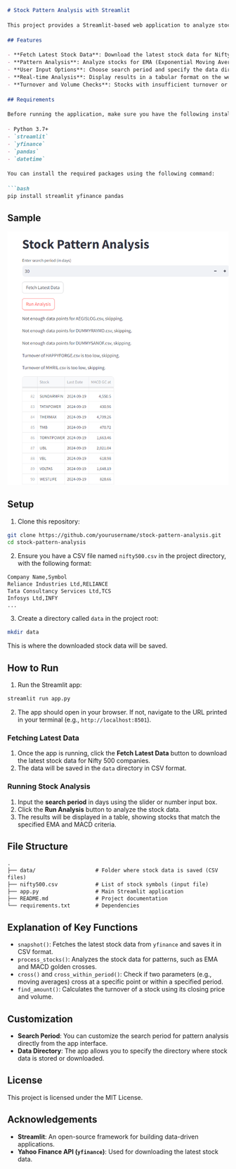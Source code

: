 ```markdown
# Stock Pattern Analysis with Streamlit

This project provides a Streamlit-based web application to analyze stock patterns. Users can fetch the latest stock data using the `yfinance` API and perform technical analysis, including detecting EMA and MACD patterns. The app allows dynamic interaction through user inputs for search periods and displays results in a tabular format.

## Features

- **Fetch Latest Stock Data**: Download the latest stock data for Nifty 500 companies using the `yfinance` API with a single click.
- **Pattern Analysis**: Analyze stocks for EMA (Exponential Moving Average) and MACD (Moving Average Convergence Divergence) golden crosses over customizable time periods.
- **User Input Options**: Choose search period and specify the data directory path.
- **Real-time Analysis**: Display results in a tabular format on the web interface for quick interpretation.
- **Turnover and Volume Checks**: Stocks with insufficient turnover or volume are automatically filtered out.

## Requirements

Before running the application, make sure you have the following installed:

- Python 3.7+
- `streamlit`
- `yfinance`
- `pandas`
- `datetime`

You can install the required packages using the following command:

```bash
pip install streamlit yfinance pandas
```

## Sample

![img.png](img.png)

## Setup

1. Clone this repository:

```bash
git clone https://github.com/yourusername/stock-pattern-analysis.git
cd stock-pattern-analysis
```

2. Ensure you have a CSV file named `nifty500.csv` in the project directory, with the following format:

```
Company Name,Symbol
Reliance Industries Ltd,RELIANCE
Tata Consultancy Services Ltd,TCS
Infosys Ltd,INFY
...
```

3. Create a directory called `data` in the project root:

```bash
mkdir data
```

This is where the downloaded stock data will be saved.

## How to Run

1. Run the Streamlit app:

```bash
streamlit run app.py
```

2. The app should open in your browser. If not, navigate to the URL printed in your terminal (e.g., `http://localhost:8501`).

### Fetching Latest Data

1. Once the app is running, click the **Fetch Latest Data** button to download the latest stock data for Nifty 500 companies.
2. The data will be saved in the `data` directory in CSV format.

### Running Stock Analysis

1. Input the **search period** in days using the slider or number input box.
2. Click the **Run Analysis** button to analyze the stock data.
3. The results will be displayed in a table, showing stocks that match the specified EMA and MACD criteria.

## File Structure

```plaintext
.
├── data/                   # Folder where stock data is saved (CSV files)
├── nifty500.csv            # List of stock symbols (input file)
├── app.py                  # Main Streamlit application
├── README.md               # Project documentation
└── requirements.txt        # Dependencies
```

## Explanation of Key Functions

- `snapshot()`: Fetches the latest stock data from `yfinance` and saves it in CSV format.
- `process_stocks()`: Analyzes the stock data for patterns, such as EMA and MACD golden crosses.
- `cross()` and `cross_within_period()`: Check if two parameters (e.g., moving averages) cross at a specific point or within a specified period.
- `find_amount()`: Calculates the turnover of a stock using its closing price and volume.
  
## Customization

- **Search Period**: You can customize the search period for pattern analysis directly from the app interface.
- **Data Directory**: The app allows you to specify the directory where stock data is stored or downloaded.

## License

This project is licensed under the MIT License.

## Acknowledgements

- **Streamlit**: An open-source framework for building data-driven applications.
- **Yahoo Finance API (`yfinance`)**: Used for downloading the latest stock data.
```
